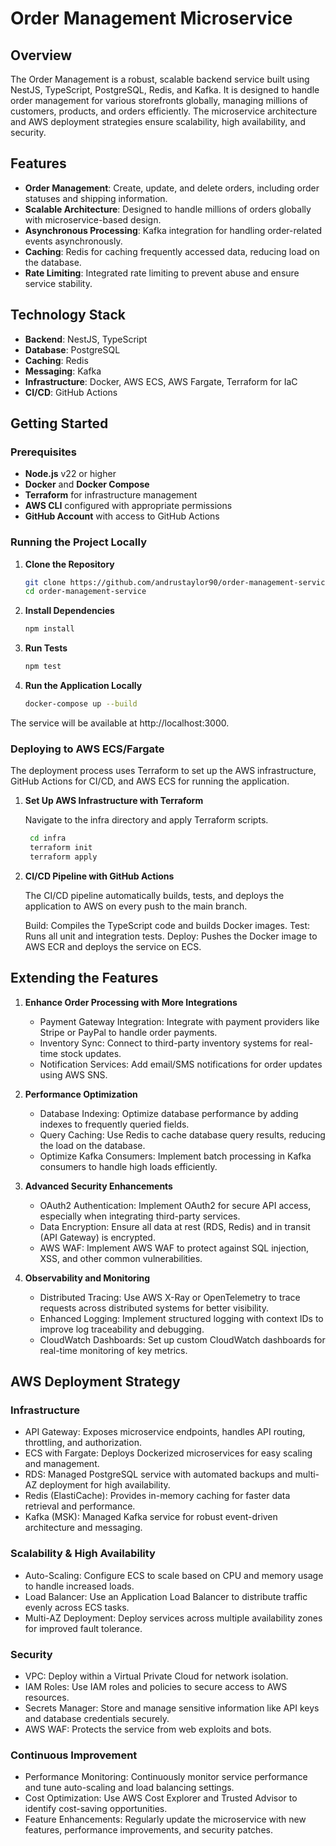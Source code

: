 # **Order Management Microservice**

## **Overview**

The Order Management is a robust, scalable backend service built using NestJS, TypeScript, PostgreSQL, Redis, and Kafka. It is designed to handle order management for various storefronts globally, managing millions of customers, products, and orders efficiently. The microservice architecture and AWS deployment strategies ensure scalability, high availability, and security.

## **Features**

- **Order Management**: Create, update, and delete orders, including order statuses and shipping information.
- **Scalable Architecture**: Designed to handle millions of orders globally with microservice-based design.
- **Asynchronous Processing**: Kafka integration for handling order-related events asynchronously.
- **Caching**: Redis for caching frequently accessed data, reducing load on the database.
- **Rate Limiting**: Integrated rate limiting to prevent abuse and ensure service stability.

## **Technology Stack**

- **Backend**: NestJS, TypeScript
- **Database**: PostgreSQL
- **Caching**: Redis
- **Messaging**: Kafka
- **Infrastructure**: Docker, AWS ECS, AWS Fargate, Terraform for IaC
- **CI/CD**: GitHub Actions


## **Getting Started**

### **Prerequisites**

- **Node.js** v22 or higher
- **Docker** and **Docker Compose**
- **Terraform** for infrastructure management
- **AWS CLI** configured with appropriate permissions
- **GitHub Account** with access to GitHub Actions

### **Running the Project Locally**

1. **Clone the Repository**

   ```bash
   git clone https://github.com/andrustaylor90/order-management-service.git
   cd order-management-service
   ```
2. **Install Dependencies**

   ```bash
   npm install
   ```
3. **Run Tests**

   ```bash
   npm test
   ```
4. **Run the Application Locally**

   ```bash
   docker-compose up --build
   ```

The service will be available at http://localhost:3000.

### **Deploying to AWS ECS/Fargate**

The deployment process uses Terraform to set up the AWS infrastructure, GitHub Actions for CI/CD, and AWS ECS for running the application.

1. **Set Up AWS Infrastructure with Terraform**

    Navigate to the infra directory and apply Terraform scripts.
   ```bash
    cd infra
    terraform init
    terraform apply
   ```

2. **CI/CD Pipeline with GitHub Actions**

    The CI/CD pipeline automatically builds, tests, and deploys the application to AWS on every push to the main branch.

    Build: Compiles the TypeScript code and builds Docker images.
    Test: Runs all unit and integration tests.
    Deploy: Pushes the Docker image to AWS ECR and deploys the service on ECS.

## **Extending the Features**

1. **Enhance Order Processing with More Integrations**

    - Payment Gateway Integration: Integrate with payment providers like Stripe or PayPal to handle order payments.
    - Inventory Sync: Connect to third-party inventory systems for real-time stock updates.
    - Notification Services: Add email/SMS notifications for order updates using AWS SNS.

2. **Performance Optimization**
    - Database Indexing: Optimize database performance by adding indexes to frequently queried fields.
    - Query Caching: Use Redis to cache database query results, reducing the load on the database.
    - Optimize Kafka Consumers: Implement batch processing in Kafka consumers to handle high loads efficiently.

3. **Advanced Security Enhancements**
    - OAuth2 Authentication: Implement OAuth2 for secure API access, especially when integrating third-party services.
    - Data Encryption: Ensure all data at rest (RDS, Redis) and in transit (API Gateway) is encrypted.
    - AWS WAF: Implement AWS WAF to protect against SQL injection, XSS, and other common vulnerabilities.

4. **Observability and Monitoring**
    - Distributed Tracing: Use AWS X-Ray or OpenTelemetry to trace requests across distributed systems for better visibility.
    - Enhanced Logging: Implement structured logging with context IDs to improve log traceability and debugging.
    - CloudWatch Dashboards: Set up custom CloudWatch dashboards for real-time monitoring of key metrics.

## **AWS Deployment Strategy**

### **Infrastructure**

- API Gateway: Exposes microservice endpoints, handles API routing, throttling, and authorization.
- ECS with Fargate: Deploys Dockerized microservices for easy scaling and management.
- RDS: Managed PostgreSQL service with automated backups and multi-AZ deployment for high availability.
- Redis (ElastiCache): Provides in-memory caching for faster data retrieval and performance.
- Kafka (MSK): Managed Kafka service for robust event-driven architecture and messaging.

### **Scalability & High Availability**

- Auto-Scaling: Configure ECS to scale based on CPU and memory usage to handle increased loads.
- Load Balancer: Use an Application Load Balancer to distribute traffic evenly across ECS tasks.
- Multi-AZ Deployment: Deploy services across multiple availability zones for improved fault tolerance.

### **Security**

- VPC: Deploy within a Virtual Private Cloud for network isolation.
- IAM Roles: Use IAM roles and policies to secure access to AWS resources.
- Secrets Manager: Store and manage sensitive information like API keys and database credentials securely.
- AWS WAF: Protects the service from web exploits and bots.

### **Continuous Improvement**

- Performance Monitoring: Continuously monitor service performance and tune auto-scaling and load balancing settings.
- Cost Optimization: Use AWS Cost Explorer and Trusted Advisor to identify cost-saving opportunities.
- Feature Enhancements: Regularly update the microservice with new features, performance improvements, and security patches.